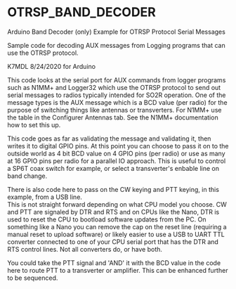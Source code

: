 # OTRSP_BAND_DECODER
Arduino Band Decoder (only) Example for OTRSP Protocol Serial Messages
   
Sample code for decoding AUX messages from Logging programs that can use the OTRSP protocol.
   
   K7MDL 8/24/2020 for Arduino 
   
   This code looks at the serial port for AUX commands from logger programs such as N1MM+ and Logger32 
   which use the OTRSP protocol to send out serial messages to radios typically intended for SO2R operation. 
   One of the message types is the AUX message which is a BCD value (per radio) for the purpose of switching 
   things like antennas or transverters. For N1MM+ use the table in the Configurer Antennas tab. See the N1MM+
   documentation how to set this up.  
   
   This code goes as far as validating the message and validating it, then writes it to digital GPIO pins. 
   At this point you can choose to pass it on to the outside world as 4 bit BCD value on 4 GPIO pins (per radio) 
   or use as many at 16 GPIO pins per radio for a parallel IO approach. This is useful to control a SP6T coax 
   switch for example, or select a transverter's enbable line on band change.
   
   There is also code here to pass on the CW keying and PTT keying, in this example, from a USB line.  
   This is not straight forward depending on what CPU model you choose. CW and PTT are signaled by DTR and RTS
   and on CPUs like the Nano, DTR is used to reset the CPU to bootload software updates from the PC.
   On something like a Nano you can remove the cap on the reset line (requiring a manual reset to upload software)
   or likely easier to use a USB to UART TTL converter connected to one of your CPU serial port that has the DTR
   and RTS control lines. Not all converters do, or have both.
   
   You could take the PTT signal and 'AND' it with the BCD value in the code here to route PTT to a transverter 
   or amplifier. This can be enhanced further to be sequenced.
